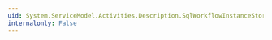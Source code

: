 ```yaml
---
uid: System.ServiceModel.Activities.Description.SqlWorkflowInstanceStoreBehavior
internalonly: False
---
```

